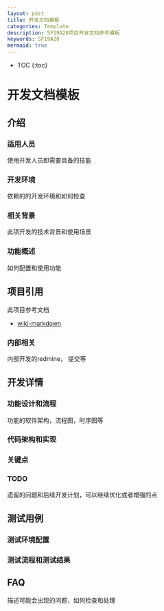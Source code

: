 ```yaml
---
layout: post
title: 开发文档模板
categories: Template
description: SF19A28项目开发文档参考模板
keywords: SF19A28
mermaid: true
---
```


* TOC
{:toc}


# 开发文档模板

## 介绍

### 适用人员

使用开发人员即需要具备的技能

### 开发环境

依赖的的开发环境和如何检查


### 相关背景

此项开发的技术背景和使用场景

### 功能概述

如何配置和使用功能

## 项目引用

此项目参考文档

- [wiki-markdown](https://bingchunjin.github.io/jbctest.github.io//wiki/markdown/)

### 内部相关
内部开发的redmine， 提交等

## 开发详情

### 功能设计和流程
功能的软件架构，流程图，时序图等

### 代码架构和实现

### 关键点

### TODO
遗留的问题和后续开发计划，可以继续优化或者增强的点

## 测试用例

### 测试环境配置

### 测试流程和测试结果


## FAQ

描述可能会出现的问题，如何检查和处理


